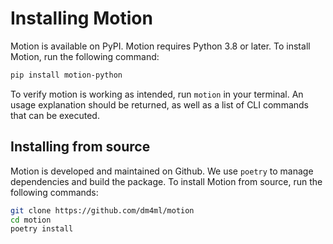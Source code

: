 # Installing Motion

Motion is available on PyPI. Motion requires Python 3.8 or later. To install Motion, run the following command:

```bash
pip install motion-python
```

To verify motion is working as intended, run `motion` in your terminal. An usage explanation should be returned, as well as a list of CLI commands that can be executed.


## Installing from source

Motion is developed and maintained on Github. We use `poetry` to manage dependencies and build the package. To install Motion from source, run the following commands:

```bash
git clone https://github.com/dm4ml/motion
cd motion
poetry install
```